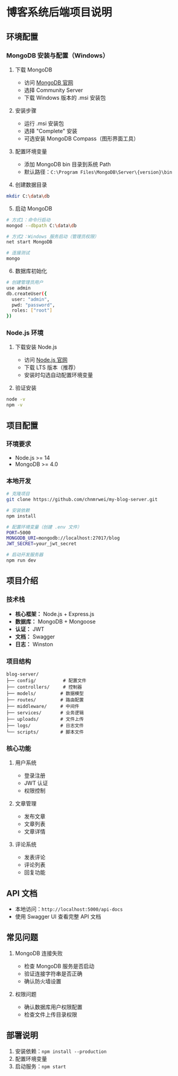 # 博客系统后端项目说明

## 环境配置

### MongoDB 安装与配置（Windows）
1. 下载 MongoDB
   - 访问 [MongoDB 官网](https://www.mongodb.com/try/download/community)
   - 选择 Community Server
   - 下载 Windows 版本的 .msi 安装包

2. 安装步骤
   - 运行 .msi 安装包
   - 选择 "Complete" 安装
   - 可选安装 MongoDB Compass（图形界面工具）

3. 配置环境变量
   - 添加 MongoDB bin 目录到系统 Path
   - 默认路径：`C:\Program Files\MongoDB\Server\{version}\bin`

4. 创建数据目录
```bash
mkdir C:\data\db
```

5. 启动 MongoDB
```bash
# 方式1：命令行启动
mongod --dbpath C:\data\db

# 方式2：Windows 服务启动（管理员权限）
net start MongoDB

# 连接测试
mongo
```

6. 数据库初始化
```bash
# 创建管理员用户
use admin
db.createUser({
  user: "admin",
  pwd: "password",
  roles: ["root"]
})
```

### Node.js 环境
1. 下载安装 Node.js
   - 访问 [Node.js 官网](https://nodejs.org/)
   - 下载 LTS 版本（推荐）
   - 安装时勾选自动配置环境变量

2. 验证安装
```bash
node -v
npm -v
```

## 项目配置

### 环境要求
- Node.js >= 14
- MongoDB >= 4.0

### 本地开发
```bash
# 克隆项目
git clone https://github.com/chnmrwei/my-blog-server.git

# 安装依赖
npm install

# 配置环境变量（创建 .env 文件）
PORT=5000
MONGODB_URI=mongodb://localhost:27017/blog
JWT_SECRET=your_jwt_secret

# 启动开发服务器
npm run dev
```

## 项目介绍

### 技术栈
- **核心框架：** Node.js + Express.js
- **数据库：** MongoDB + Mongoose
- **认证：** JWT
- **文档：** Swagger
- **日志：** Winston

### 项目结构
```plaintext
blog-server/
├── config/          # 配置文件
├── controllers/     # 控制器
├── models/         # 数据模型
├── routes/         # 路由配置
├── middleware/     # 中间件
├── services/       # 业务逻辑
├── uploads/        # 文件上传
├── logs/           # 日志文件
└── scripts/        # 脚本文件
```

### 核心功能
1. 用户系统
   - 登录注册
   - JWT 认证
   - 权限控制

2. 文章管理
   - 发布文章
   - 文章列表
   - 文章详情

3. 评论系统
   - 发表评论
   - 评论列表
   - 回复功能

## API 文档
- 本地访问：`http://localhost:5000/api-docs`
- 使用 Swagger UI 查看完整 API 文档

## 常见问题
1. MongoDB 连接失败
   - 检查 MongoDB 服务是否启动
   - 验证连接字符串是否正确
   - 确认防火墙设置

2. 权限问题
   - 确认数据库用户权限配置
   - 检查文件上传目录权限

## 部署说明
1. 安装依赖：`npm install --production`
2. 配置环境变量
3. 启动服务：`npm start`

